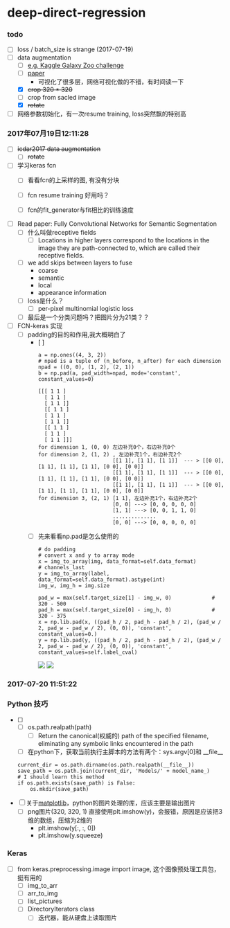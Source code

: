 # deep-direct-regression

### todo
- [ ]  loss / batch_size is strange (2017-07-19)
- [ ]  data augmentation 
    - [ ] [e.g. Kaggle Galaxy Zoo challenge](http://benanne.github.io/2014/04/05/galaxy-zoo.html)
    - [ ] [paper](https://arxiv.org/pdf/1503.07077.pdf)
        * 可视化了很多层，网络可视化做的不错，有时间读一下 
    - [x] ~~crop 320 * 320~~
    - [ ] crop from sacled image
    - [x] ~~rotate~~
- [ ] 网络参数初始化，有一次resume training, loss突然飘的特别高

### 2017年07月19日12:11:28
- [ ] ~~icdar2017 data augmentation~~
    - [ ] ~~rotate~~
- [ ] 学习keras fcn
    - [ ] 看看fcn的上采样的图, 有没有分块
    - [ ] fcn resume training 好用吗？
    - [ ] fcn的fit_generator与fit相比的训练速度


- [ ] Read paper: Fully Convolutional Networks for Semantic Segmentation
    - [ ] 什么叫做receptive fields 
        - [ ] Locations in higher layers correspond to the locations in the image they are path-connected to, which are called their receptive fields. 
    - [ ] we add skips between layers to fuse 
        * coarse  
        * semantic  
        * local   
        * appearance information
    - [ ] loss是什么？
        - [ ] per-pixel multinomial logistic loss
    - [ ] 最后是一个分类问题吗？把图片分为21类？？ 
- [ ] FCN-keras 实现
    - [ ] padding的目的和作用,我大概明白了
        - [ ]
            ```
            a = np.ones((4, 3, 2))
            # npad is a tuple of (n_before, n_after) for each dimension
            npad = ((0, 0), (1, 2), (2, 1))
            b = np.pad(a, pad_width=npad, mode='constant', constant_values=0)

            [[[ 1 1 ]
              [ 1 1 ]
              [ 1 1 ]]
              [[ 1 1 ]
              [ 1 1 ]
              [ 1 1 ]]
              [[ 1 1 ]
              [ 1 1 ]
              [ 1 1 ]]]
            for dimension 1, (0, 0) 左边补充0个，右边补充0个
            for dimension 2, (1, 2) , 左边补充1个，右边补充2个
                                    [[1 1], [1 1], [1 1]]  --- > [[0 0], [1 1], [1 1], [1 1], [0 0], [0 0]]
                                    [[1 1], [1 1], [1 1]]  --- > [[0 0], [1 1], [1 1], [1 1], [0 0], [0 0]]
                                    [[1 1], [1 1], [1 1]]  --- > [[0 0], [1 1], [1 1], [1 1], [0 0], [0 0]]
            for dimension 3, (2, 1) [1 1], 左边补充1个，右边补充2个
                                    [0, 0] ---> [0, 0, 0, 0, 0]
                                    [1, 1] ---> [0, 0, 1, 1, 0]
                                    ..............
                                    [0, 0] ---> [0, 0, 0, 0, 0]
            ```
        - [ ] 先来看看np.pad是怎么使用的
            ```
            # do padding
            # convert x and y to array mode
            x = img_to_array(img, data_format=self.data_format)         # channels_last
            y = img_to_array(label, data_format=self.data_format).astype(int)
            img_w, img_h = img.size

            pad_w = max(self.target_size[1] - img_w, 0)             # 320 - 500
            pad_h = max(self.target_size[0] - img_h, 0)             # 320 - 375
            x = np.lib.pad(x, ((pad_h / 2, pad_h - pad_h / 2), (pad_w / 2, pad_w - pad_w / 2), (0, 0)), 'constant', constant_values=0.)
            y = np.lib.pad(y, ((pad_h / 2, pad_h - pad_h / 2), (pad_w / 2, pad_w - pad_w / 2), (0, 0)), 'constant', constant_values=self.label_cval)
            ```
            ![](https://github.com/yuayi521/deep-direct-regression/blob/master/png/1_.png)
            ![](https://github.com/yuayi521/deep-direct-regression/blob/master/png/2.png)


### 2017-07-20 11:51:22


### Python 技巧
- [ ]
    - [ ] os.path.realpath(path)
        - [ ] Return the canonical(权威的) path of the specified filename, eliminating any symbolic links encountered in the path     
    - [ ] 在python下，获取当前执行主脚本的方法有两个：sys.argv[0]和 \_\_file\_\_
    ```   
    current_dir = os.path.dirname(os.path.realpath(__file__))   
    save_path = os.path.join(current_dir, 'Models/' + model_name_)   
    # I should learn this method   
    if os.path.exists(save_path) is False:   
        os.mkdir(save_path)   
    ```
- [ ] 关于[matplotlib](http://matplotlib.org/users/image_tutorial.html)，python的图片处理的库，应该主要是输出图片
    - [ ] png图片(320, 320, 1) 直接使用plt.imshow(y)，会报错，原因是应该把3维的数组，压缩为2维的
        * plt.imshow(y[:, :, 0])
        * plt.imshow(y.squeeze)

### Keras
- [ ] from keras.preprocessing.image import image, 这个图像预处理工具包，挺有用的
    - [ ] img_to_arr
    - [ ] arr_to_img
    - [ ] list_pictures
    - [ ] DirectoryIterators class
        - [ ] 迭代器，能从硬盘上读取图片
